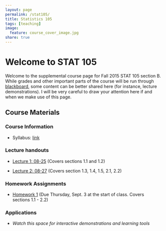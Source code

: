 ```yaml
---
layout: page
permalink: /stat105/
title: Statistics 105
tags: [teaching]
image:
  feature: course_cover_image.jpg
share: true
---
```


# Welcome to STAT 105

Welcome to the supplemental course page for Fall 2015 STAT 105 section B.
While grades and other important parts of the course will be run through [blackboard](https://bb.its.iastate.edu/), some content can be better shared here (for instance, lecture demonstrations).
I will be very careful to draw your attention here if and when we make use of this page.

## Course Materials

### Course Information

-  Syllabus: [link](./syllabus_stat105_F15.pdf)
<object data="./syllabus_stat105_F15.pdf" type="application/pdf" width="100%" height="100%">

### Lecture handouts

-  [Lecture 1: 08-25](./lectures/lecture1.html) (Covers sections 1.1 and 1.2)

-  [Lecture 2: 08-27](./lectures/lecture2.html) (Covers section 1.3, 1.4, 1.5, 2.1, 2.2)

### Homework Assignments

-  [Homework 1](./lectures/stat105_hw1.pdf) (Due Thursday, Sept. 3 at the start of class. Covers sections 1.1 - 2.2)

### Applications

-  *Watch this space for interactive demonstrations and learning tools*
